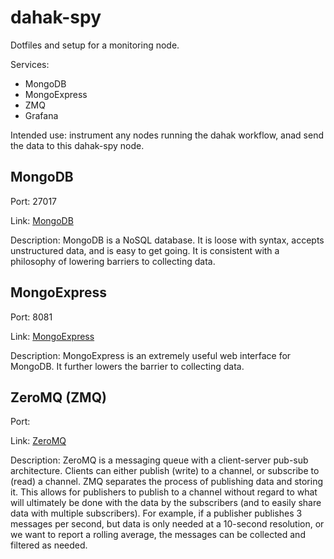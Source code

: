 # dahak-spy

Dotfiles and setup for a monitoring node.

Services:

* MongoDB
* MongoExpress
* ZMQ
* Grafana

Intended use: instrument any nodes running the dahak workflow,
anad send the data to this dahak-spy node.

## MongoDB

Port: 27017

Link: [MongoDB](https://www.mongodb.com/)

Description: MongoDB is a NoSQL database. It is loose with syntax, accepts unstructured data, and is easy to get going. It is consistent with a philosophy of lowering barriers to collecting data.

## MongoExpress

Port: 8081

Link: [MongoExpress](https://github.com/mongo-express/mongo-express)

Description: MongoExpress is an extremely useful web interface for MongoDB. It further lowers the barrier to collecting data.

## ZeroMQ (ZMQ)

Port: <specified by user>

Link: [ZeroMQ](http://zeromq.org/)

Description: ZeroMQ is a messaging queue with a client-server pub-sub architecture. Clients can either publish (write) to a channel, or subscribe to (read) a channel. ZMQ separates the process of publishing data and storing it. This allows for publishers to publish to a channel without regard to what will ultimately be done with the data by the subscribers (and to easily share data with multiple subscribers). For example, if a publisher publishes 3 messages per second, but data is only needed at a 10-second resolution, or we want to report a rolling average, the messages can be collected and filtered as needed.
